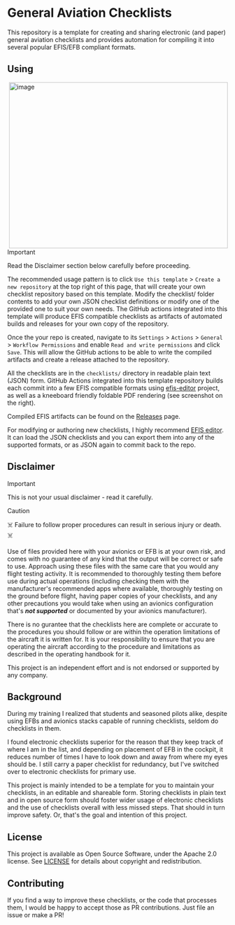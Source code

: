 # General Aviation Checklists

This repository is a template for creating and sharing electronic (and paper)
general aviation checklists and provides automation for compiling it into
several popular EFIS/EFB compliant formats.

## Using

<a href="https://github.com/alexnj/aviation-checklists/releases/latest">
<img align="right" width="500" height="380" alt="image" src="https://github.com/user-attachments/assets/e24d31b3-c8d4-4d5a-891d-b744ab02210e" />
</a>

> [!IMPORTANT]
> Read the Disclaimer section below carefully before proceeding.

The recommended usage pattern is to click `Use this template` > `Create a new repository` at the top right of this page, that will create your own checklist repository based on this template. Modify the checklist/ folder contents to add your own JSON checklist definitions or modify one of the provided one to suit your own needs. The GitHub actions integrated into this template will produce EFIS compatible checklists as artifacts of automated builds and releases for your own copy of the repository.

Once the your repo is created, navigate to its `Settings` > `Actions` > `General` > `Workflow Permissions` and enable `Read and write permissions` and click `Save`. This will allow the GitHub actions to be able to write the compiled artifacts and create a release attached to the repository.

All the checklists are in the `checklists/` directory in readable plain text (JSON) form.
GitHub Actions integrated into this template repository builds each commit into a few EFIS compatible formats using [efis-editor](https://github.com/rdamazio/efis-editor) project, as well as a kneeboard friendly foldable PDF rendering (see screenshot on the right).

Compiled EFIS artifacts can be found on the [Releases](https://github.com/alexnj/aviation-checklists/releases/latest) page.

For modifying or authoring new checklists, I highly recommend [EFIS editor](https://rdamazio.github.io/efis-editor/). It can load the JSON checklists and you can export them into any of the supported formats, or as JSON again to commit back to the repo.

## Disclaimer

> [!IMPORTANT]
> This is not your usual disclaimer - read it carefully.

> [!CAUTION]
> :skull_and_crossbones: Failure to follow proper procedures can result in
> serious injury or death. :skull_and_crossbones:

Use of files provided here with your avionics or EFB is at your own risk,
and comes with no guarantee of any kind that the output will be correct or
safe to use. Approach using these files with the same care that you would any
flight testing activity. It is recommended to thoroughly testing them before use
during actual operations (including checking them with the manufacturer's
recommended apps where available, thoroughly testing on the ground before
flight, having paper copies of your checklists, and any other precautions
you would take when using an avionics configuration that's **_not supported_**
or documented by your avionics manufacturer).

There is no gurantee that the checklists here are complete or accurate to
the procedures you should follow or are within the operation limitations of
the aircraft it is written for. It is your responsibility to ensure that
you are operating the aircraft according to the procedure and limitations
as described in the operating handbook for it.

This project is an independent effort and is not endorsed or supported by
any company.

## Background

During my training I realized that students and seasoned pilots alike,
despite using EFBs and avionics stacks capable of running checklists,
seldom do checklists in them.

I found electronic checklists superior for the reason that they keep track of
where I am in the list, and depending on placement of EFB in the cockpit,
it reduces number of times I have to look down and away from where my eyes
should be. I still carry a paper checklist for redundancy, but I've switched
over to electronic checklists for primary use.

This project is mainly intended to be a template for you to maintain your
checklists, in an editable and shareable form. Storing checklists in plain text
and in open source form should foster wider usage of electronic checklists
and the use of checklists overall with less missed steps. That should in turn
improve safety. Or, that's the goal and intention of this project.

## License

This project is available as Open Source Software, under the Apache 2.0 license.
See [LICENSE](./LICENSE) for details about copyright and redistribution.

## Contributing

If you find a way to improve these checklists, or the code that processes them,
I would be happy to accept those as PR contributions. Just file an issue or make a PR!
